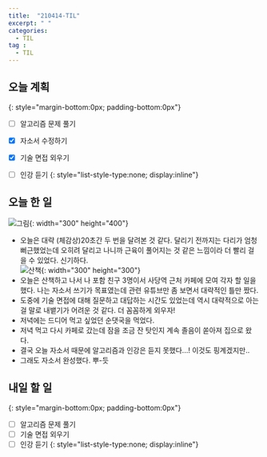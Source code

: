```yaml
---
title:  "210414-TIL"
excerpt: " "
categories: 
  - TIL
tag : 
  - TIL
---
```


## 오늘 계획
{: style="margin-bottom:0px; padding-bottom:0px"}

- [ ] 알고리즘 문제 풀기
- [X] 자소서 수정하기
- [X] 기술 면접 외우기
- [ ] 인강 듣기
{: style="list-style-type:none; display:inline"}


## 오늘 한 일

![그림](https://user-images.githubusercontent.com/70805241/114777621-d4809900-9dae-11eb-808a-d55f63973298.png "아이패드 자랑하기"){: width="300" height="400"}



- 오늘은 대략 (체감상)20초간 두 번을 달려본 것 같다. 달리기 전까지는 다리가 엄청 뻐근했었는데 오히려 달리고 나니까 근육이 풀어지는 것 같은 느낌이라 더 빨리 걸을 수 있었다. 신기하다. <br> ![산책](https://user-images.githubusercontent.com/70805241/114778048-553f9500-9daf-11eb-88e9-3a167a0919ea.png){: width="300" height="300"}
- 오늘은 산책하고 나서 나 포함 친구 3명이서 사당역 근처 카페에 모여 각자 할 일을 했다. 나는 자소서 쓰기가 목표였는데 관련 유튜브만 좀 보면서 대략적인 틀만 짰다. 
- 도중에 기술 면접에 대해 질문하고 대답하는 시간도 있었는데 역시 대략적으로 아는 걸 말로 내뱉기가 어려운 것 같다. 더 꼼꼼하게 외우자!
- 저녁에는 드디어 먹고 싶었던 순댓국을 먹었다.
- 저녁 먹고 다시 카페로 갔는데 잠을 조금 잔 탓인지 계속 졸음이 쏟아져 집으로 왔다.
- 결국 오늘 자소서 때문에 알고리즘과 인강은 듣지 못했다...! 이것도 핑계겠지만..
- 그래도 자소서 완성했다. 뿌-듯

## 내일 할 일
{: style="margin-bottom:0px; padding-bottom:0px"}

- [ ] 알고리즘 문제 풀기
- [ ] 기술 면접 외우기
- [ ] 인강 듣기
{: style="list-style-type:none; display:inline"}